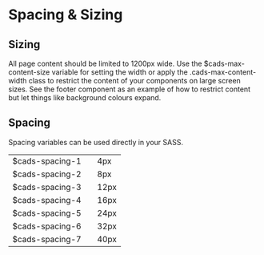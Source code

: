 # Spacing & Sizing

## Sizing

All page content should be limited to 1200px wide. Use the <span class="html inline">$cads-max-content-size</span> variable for setting the <span class="html inline">width</span> or apply the <span class="html inline">.cads-max-content-width</span> class to restrict the content of your components on large screen sizes. See the <span class="html inline">footer</span> component as an example of how to restrict content but let things like background colours expand.

## Spacing

Spacing variables can be used directly in your SASS.

<table class="cads-styleguide__table">
<tbody>
	<tr>
		<td>$cads-spacing-1</td>
		<td><div class="cads-styleguide__spacing-block cads-styleguide__spacing-block--spacing-1" /></td>
		<td>4px</td>
	</tr>
	<tr>
		<td>$cads-spacing-2</td>
		<td><div class="cads-styleguide__spacing-block cads-styleguide__spacing-block--spacing-2" /></td>
		<td>8px</td>
	</tr>
	<tr>
		<td>$cads-spacing-3</td>
		<td><div class="cads-styleguide__spacing-block cads-styleguide__spacing-block--spacing-3" /></td>
		<td>12px</td>
	</tr>
	<tr>
		<td>$cads-spacing-4</td>
		<td><div class="cads-styleguide__spacing-block cads-styleguide__spacing-block--spacing-4" /></td>
		<td>16px</td>
	</tr>
	<tr>
		<td>$cads-spacing-5</td>
		<td><div class="cads-styleguide__spacing-block cads-styleguide__spacing-block--spacing-5" /></td>
		<td>24px</td>
	</tr>
	<tr>
		<td>$cads-spacing-6</td>
		<td><div class="cads-styleguide__spacing-block cads-styleguide__spacing-block--spacing-6" /></td>
		<td>32px</td>
	</tr>
	<tr>
		<td>$cads-spacing-7</td>
		<td><div class="cads-styleguide__spacing-block cads-styleguide__spacing-block--spacing-7" /></td>
		<td>40px</td>
	</tr>
</tbody>
</table>
